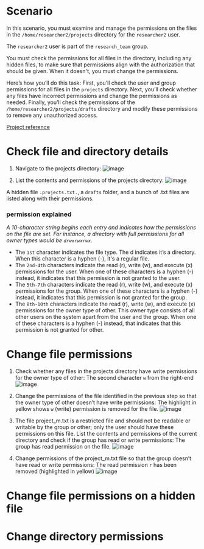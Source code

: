 # Scenario
In this scenario, you must examine and manage the permissions on the files in the `/home/researcher2/projects` directory for the `researcher2` user.

The `researcher2` user is part of the `research_team` group.

You must check the permissions for all files in the directory, including any hidden files, to make sure that permissions align with the authorization that should be given. When it doesn't, you must change the permissions.

Here’s how you’ll do this task: First, you’ll check the user and group permissions for all files in the `projects` directory. Next, you’ll check whether any files have incorrect permissions and change the permissions as needed. Finally, you’ll check the permissions of the `/home/researcher2/projects/drafts` directory and modify these permissions to remove any unauthorized access.

[Project reference](https://www.coursera.org/learn/linux-and-sql/home/welcome)

# Check file and directory details
1. Navigate to the projects directory:
![image](https://github.com/user-attachments/assets/633755b2-30e2-4e7d-849a-1d2843643bda)

2. List the contents and permissions of the projects directory:
![image](https://github.com/user-attachments/assets/6d7e8215-a8e8-4518-b98a-24549f97af1c)

A hidden file `.projects.txt.`, a `drafts` folder, and a bunch of .txt files are listed along with their permissions.

### permission explained
*A 10-character string begins each entry and indicates how the permissions on the file are set. For instance, a directory with full permissions for all owner types would be `drwxrwxrwx`.*
- The `1st` character indicates the file type. The d indicates it’s a directory. When this character is a hyphen (-), it's a regular file.
- The `2nd-4th` characters indicate the read (r), write (w), and execute (x) permissions for the user. When one of these characters is a hyphen (-) instead, it indicates that this permission is not granted to the user.
- The `5th-7th` characters indicate the read (r), write (w), and execute (x) permissions for the group. When one of these characters is a hyphen (-) instead, it indicates that this permission is not granted for the group.
- The `8th-10th` characters indicate the read (r), write (w), and execute (x) permissions for the owner type of other. This owner type consists of all other users on the system apart from the user and the group. When one of these characters is a hyphen (-) instead, that indicates that this permission is not granted for other.

# Change file permissions
1. Check whether any files in the projects directory have write permissions for the owner type of other: The second character `w` from the right-end
![image](https://github.com/user-attachments/assets/ee199c22-8eca-44d7-9bc8-6e7100ae41ca)

3. Change the permissions of the file identified in the previous step so that the owner type of other doesn’t have write permissions: The highlight in yellow shows `w` (write) permission is removed for the file.
![image](https://github.com/user-attachments/assets/6e472aaf-316f-42c6-bee6-d9f4c4c4610f)

4. The file project_m.txt is a restricted file and should not be readable or writable by the group or other; only the user should have these permissions on this file. List the contents and permissions of the current directory and check if the group has read or write permissions: The group has read permission on the file.
![image](https://github.com/user-attachments/assets/7bec8a7c-f6d7-497a-81ce-8ee47cb5167e)

5. Change permissions of the project_m.txt file so that the group doesn’t have read or write permissions: The read permission `r` has been removed (highlighted in yellow)
![image](https://github.com/user-attachments/assets/c6478c04-32c3-49d7-9185-3f0c0a76c4c7)


# Change file permissions on a hidden file


# Change directory permissions
